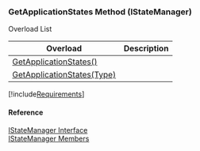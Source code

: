 ﻿### GetApplicationStates Method (IStateManager)

Overload List

| Overload | Description |
| --- | --- |
| [GetApplicationStates()](FChoice.Common~FChoice.Common.State.IStateManager~GetApplicationStates().md) |   |
| [GetApplicationStates(Type)](FChoice.Common~FChoice.Common.State.IStateManager~GetApplicationStates(Type).md) |   |

[!include[Requirements](../partials/requirements.md)]



#### Reference

[IStateManager Interface](FChoice.Common~FChoice.Common.State.IStateManager.md)  
[IStateManager Members](FChoice.Common~FChoice.Common.State.IStateManager_members.md)